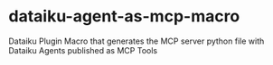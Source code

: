 # dataiku-agent-as-mcp-macro
Dataiku Plugin Macro that generates the MCP server python file with Dataiku Agents published as MCP Tools

